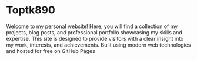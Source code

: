 # Toptk890
Welcome to my personal website! Here, you will find a collection of my projects, blog posts, and professional portfolio showcasing my skills and expertise. This site is designed to provide visitors with a clear insight into my work, interests, and achievements. Built using modern web technologies and hosted for free on GitHub Pages
